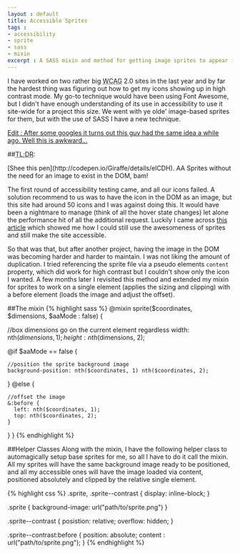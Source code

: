 ```yaml
---
layout : default
title: Accessible Sprites
tags :
- accessibility
- sprite
- sass
- mixin
excerpt : A SASS mixin and method for getting image sprites to appear in Windows High Contrast mode for accessibility
---
```


I have worked on two rather big <abbr title="Web Content Accessibility Guidelines">WCAG</abbr> 2.0 sites in the last year and by far the hardest thing was figuring out how to get my icons showing up in high contrast mode. My go-to technique would have been using Font Awesome, but I didn't have enough understanding of its use in accessibility to use it site-wide for a project this size. We went with ye olde' image-based sprites for them, but with the use of SASS I have a new technique.
<!-- /intro -->
<ins>Edit : After some googles it turns out [this guy](http://blog.paciellogroup.com/2010/01/high-contrast-proof-css-sprites/) had the same idea a while ago. Well this is awkward&hellip;</ins>

##<abbr title="Too long; didn't read?">TL;DR</abbr>:
<p class="standout">[Shee this pen](http://codepen.io/Giraffe/details/elCDH). AA Sprites without the need for an image to exist in the DOM, bam!</p>

The first round of accessibility testing came, and all our icons failed. A solution recommend to us was to have the icon in the DOM as an image, but this site had around 50 icons and I was against doing this. It would have been a nightmare to manage (think of all the hover state changes) let alone the performance hit of all the additional request. Luckily I came across [this article](http://hardlikesoftware.com/weblog/2009/11/04/css-sprites-vs-high-contrast-mode/) which showed me how I could still use the awesomeness of sprites and still make the site accessible.

So that was that, but after another project, having the image in the DOM was becoming harder and harder to maintain. I was not liking the amount of duplication. I tried referencing the sprite file via a pseudo elements <code>content</code> property, which did work for high contrast but I couldn't show only the icon I wanted. A few months later I revisited this method and extended my mixin for sprites to work on a single element (applies the sizing and clipping) with a before element (loads the image and adjust the offset).

##The mixin
{% highlight sass %}
@mixin sprite($coordinates, $dimensions, $aaMode : false) {

  //box dimensions go on the current element regardless
  width: nth($dimensions, 1);
  height: nth($dimensions, 2);
  
  @if $aaMode == false {

    //position the sprite background image
    background-position: nth($coordinates, 1) nth($coordinates, 2);
  } @else {

    //offset the image
    &:before {
      left: nth($coordinates, 1);
      top: nth($coordinates, 2);
    }
  }
}
{% endhighlight  %}

##Helper Classes
Along with the mixin, I have the following helper class to automagically setup base sprites for me, so all I have to do it call the mixin. All my sprites will have the same background image ready to be positioned, and all my accessible ones will have the image loaded via content, positioned absolutely and clipped by the relative single element.

{% highlight css %}
.sprite, .sprite--contrast { display: inline-block; }

.sprite { background-image: url("path/to/sprite.png") }

.sprite--contrast {
  posistion: relative;
  overflow: hidden;
}

.sprite--contrast:before {
  position: absolute;
  content : url("path/to/sprite.png");
}
{% endhighlight  %}